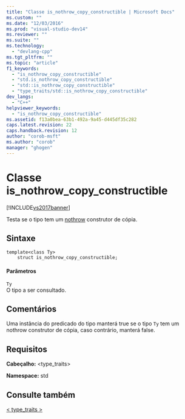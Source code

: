 ```yaml
---
title: "Classe is_nothrow_copy_constructible | Microsoft Docs"
ms.custom: ""
ms.date: "12/03/2016"
ms.prod: "visual-studio-dev14"
ms.reviewer: ""
ms.suite: ""
ms.technology: 
  - "devlang-cpp"
ms.tgt_pltfrm: ""
ms.topic: "article"
f1_keywords: 
  - "is_nothrow_copy_constructible"
  - "std.is_nothrow_copy_constructible"
  - "std::is_nothrow_copy_constructible"
  - "type_traits/std::is_nothrow_copy_constructible"
dev_langs: 
  - "C++"
helpviewer_keywords: 
  - "is_nothrow_copy_constructible"
ms.assetid: f13a0bea-63b1-492a-9a45-d445df35c282
caps.latest.revision: 22
caps.handback.revision: 12
author: "corob-msft"
ms.author: "corob"
manager: "ghogen"
---
```

# Classe is_nothrow_copy_constructible
[!INCLUDE[vs2017banner](../assembler/inline/includes/vs2017banner.md)]

Testa se o tipo tem um [nothrow](../Topic/nothrow%20\(C++\).md) construtor de cópia.  
  
## Sintaxe  
  
```  
template<class Ty>  
    struct is_nothrow_copy_constructible;  
```  
  
#### Parâmetros  
 `Ty`  
 O tipo a ser consultado.  
  
## Comentários  
 Uma instância do predicado do tipo manterá true se o tipo `Ty` tem um nothrow construtor de cópia, caso contrário, manterá false.  
  
## Requisitos  
 **Cabeçalho:** \<type\_traits\>  
  
 **Namespace:** std  
  
## Consulte também  
 [\< type\_traits \>](../standard-library/type-traits.md)
